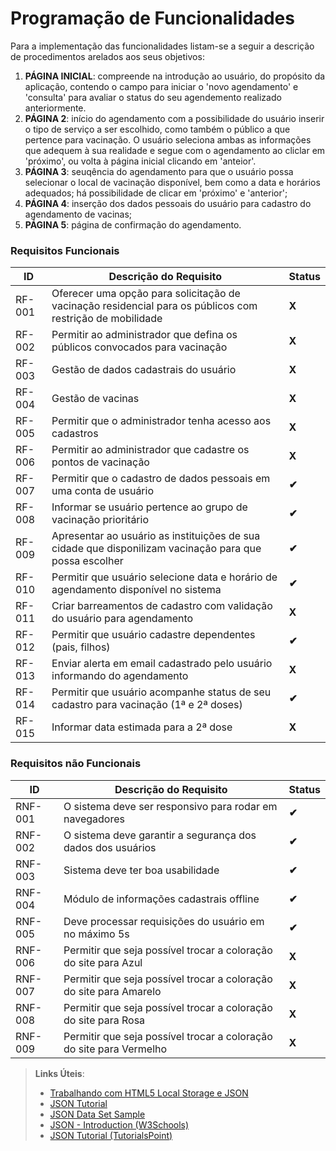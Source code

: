 # Programação de Funcionalidades

Para a implementação das funcionalidades listam-se a seguir a descrição de procedimentos arelados aos seus objetivos:

1. **PÁGINA INICIAL**: compreende na introdução ao usuário, do propósito da aplicação, contendo o campo para iniciar o 'novo agendamento' e 'consulta' para avaliar o status do seu agendemento realizado anteriormente.
2. **PÁGINA 2**: início do agendamento com a possibilidade do usuário inserir o tipo de serviço a ser escolhido, como também o público a que pertence para vacinação. O usuário seleciona ambas as informações que adequem à sua realidade e segue com o agendamento ao cliclar em 'próximo', ou volta à página inicial clicando em 'anteior'.
3. **PÁGINA 3**: seuqência do agendamento para que o usuário possa selecionar o local de vacinação disponível, bem como a data e horários adequados; há possibilidade de clicar em 'próximo' e 'anterior';
4. **PÁGINA 4**: inserção dos dados pessoais do usuário para cadastro do agendamento de vacinas;
5. **PÁGINA 5**: página de confirmação do agendamento.
 
 ### Requisitos Funcionais

|ID    | Descrição do Requisito  | Status |
|------|-------------------------|--------|
|RF-001| Oferecer uma opção para solicitação de vacinação residencial para os públicos com restrição de mobilidade   | **X** | 
|RF-002| Permitir ao administrador que defina os públicos convocados para vacinação | **X**  |
|RF-003| Gestão de dados cadastrais do usuário | **X**  |
|RF-004| Gestão de vacinas | **X**  |
|RF-005| Permitir que o administrador tenha acesso aos cadastros |**X**  |
|RF-006| Permitir ao administrador que cadastre os pontos de vacinação | **X**  |
|RF-007| Permitir que o cadastro de dados pessoais em uma conta de usuário | **✔** |
|RF-008| Informar se usuário pertence ao grupo de vacinação prioritário | **✔** |
|RF-009| Apresentar ao usuário as instituições de sua cidade que disponilizam vacinação para que possa escolher  | **✔** | 
|RF-010| Permitir que usuário selecione data e horário de agendamento disponível no sistema | **✔**|.
|RF-011| Criar barreamentos de cadastro com validação do usuário para agendamento | **X**  |
|RF-012| Permitir que usuário cadastre dependentes (pais, filhos) | **✔** | 
|RF-013| Enviar alerta em email cadastrado pelo usuário informando do agendamento | **X**  |
|RF-014| Permitir que usuário acompanhe status de seu cadastro para vacinação (1ª e 2ª doses) | **✔** |
|RF-015| Informar data estimada para a 2ª dose | **X**  |


### Requisitos não Funcionais

|ID     | Descrição do Requisito  |Status|
|-------|-------------------------|----|
|RNF-001| O sistema deve ser responsivo para rodar em navegadores | **✔** | 
|RNF-002| O sistema deve garantir a segurança dos dados dos usuários | **✔**|
|RNF-003| Sistema deve ter boa usabilidade  | **✔**|
|RNF-004| Módulo de informações cadastrais offline | **✔** |
|RNF-005| Deve processar requisições do usuário em no máximo 5s | **✔** | 
|RNF-006| Permitir que seja possível trocar a coloração do site para Azul | **X** |
|RNF-007| Permitir que seja possível trocar a coloração do site para Amarelo | **X** |
|RNF-008| Permitir que seja possível trocar a coloração do site para Rosa | **X** |
|RNF-009| Permitir que seja possível trocar a coloração do site para Vermelho | **X** |


> **Links Úteis**:
>
> - [Trabalhando com HTML5 Local Storage e JSON](https://www.devmedia.com.br/trabalhando-com-html5-local-storage-e-json/29045)
> - [JSON Tutorial](https://www.w3resource.com/JSON)
> - [JSON Data Set Sample](https://opensource.adobe.com/Spry/samples/data_region/JSONDataSetSample.html)
> - [JSON - Introduction (W3Schools)](https://www.w3schools.com/js/js_json_intro.asp)
> - [JSON Tutorial (TutorialsPoint)](https://www.tutorialspoint.com/json/index.htm)
